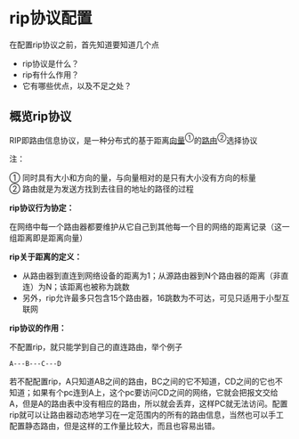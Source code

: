 # rip协议配置

在配置rip协议之前，首先知道要知道几个点
* rip协议是什么？
* rip有什么作用？
* 它有哪些优点，以及不足之处？

## 概览rip协议

RIP即路由信息协议，是一种分布式的基于距离<ins>向量</ins><sup>①</sup>的<ins>路由</ins><sup>②</sup>选择协议

注：

① 同时具有大小和方向的量，与向量相对的是只有大小没有方向的标量  
② 路由就是为发送方找到去往目的地址的路径的过程

**rip协议行为协定：**

在网络中每一个路由器都要维护从它自己到其他每一个目的网络的距离记录（这一组距离即是距离向量）

**rip关于距离的定义：**

* 从路由器到直连到网络设备的距离为1；从源路由器到N个路由器的距离（非直连）为N；该距离也被称为跳数
* 另外，rip允许最多只包含15个路由器，16跳数为不可达，可见只适用于小型互联网

**rip协议的作用：**

不配置rip，就只能学到自己的直连路由，举个例子

```
A---B---C---D
```

若不配配置rip，A只知道AB之间的路由，BC之间的它不知道，CD之间的它也不知道；如果有个pc连到A上，这个pc要访问CD之间的网络，它就会把报文交给A，但是A的路由表中没有相应的路由，所以就会丢弃，这样PC就无法访问。配置rip就可以让路由器动态地学习在一定范围内的所有的路由信息，当然也可以手工配置静态路由，但是这样的工作量比较大，而且也容易出错。

